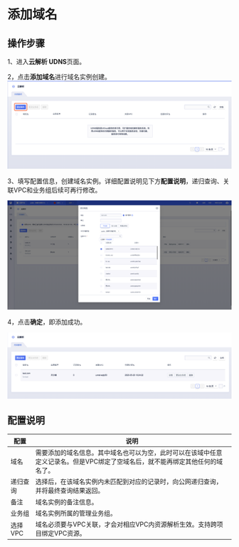 
# 添加域名

## 操作步骤

1、进入**云解析 UDNS**页面。

2，点击**添加域名**进行域名实例创建。
![](/images/createudns01.png)


3、填写配置信息，创建域名实例。详细配置说明见下方**配置说明**，递归查询、关联VPC和业务组后续可再行修改。

![](/images/createudns02.png)


4，点击**确定**，即添加成功。

![](/images/createudns03.png)

## 配置说明

|配置|说明|
|---|---|
|域名|需要添加的域名信息。其中域名也可以为空，此时可以在该域中任意定义记录名。但是VPC绑定了空域名后，就不能再绑定其他任何的域名了。|
|递归查询|选择后，在该域名实例内未匹配到对应的记录时，向公网递归查询，并将最终查询结果返回。|
|备注|域名实例的备注信息。|
|业务组|域名实例所属的管理业务组。|
|选择VPC|域名必须要与VPC关联，才会对相应VPC内资源解析生效。支持跨项目绑定VPC资源。|
